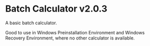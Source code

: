 # Batch Calculator v2.0.3
A basic batch calculator.

Good to use in Windows Preinstallation Environment and Windows Recovery Environment, where no other calculator is available.
